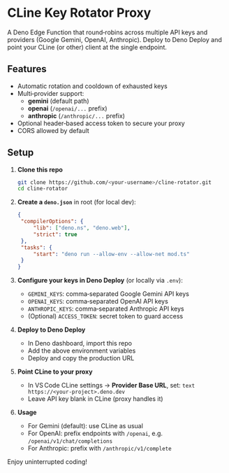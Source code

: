 # CLine Key Rotator Proxy

A Deno Edge Function that round‑robins across multiple API keys and providers
(Google Gemini, OpenAI, Anthropic). Deploy to Deno Deploy and point your CLine
(or other) client at the single endpoint.

## Features

- Automatic rotation and cooldown of exhausted keys
- Multi‑provider support:
  - **gemini** (default path)
  - **openai** (`/openai/...` prefix)
  - **anthropic** (`/anthropic/...` prefix)
- Optional header‑based access token to secure your proxy
- CORS allowed by default

## Setup

1. **Clone this repo**

   ```bash
   git clone https://github.com/<your‑username>/cline-rotator.git
   cd cline-rotator
   ```

2. **Create a `deno.json`** in root (for local dev):

   ```json
   {
   	"compilerOptions": {
   		"lib": ["deno.ns", "deno.web"],
   		"strict": true
   	},
   	"tasks": {
   		"start": "deno run --allow-env --allow-net mod.ts"
   	}
   }
   ```

3. **Configure your keys in Deno Deploy** (or locally via `.env`):

   - `GEMINI_KEYS`: comma‑separated Google Gemini API keys
   - `OPENAI_KEYS`: comma‑separated OpenAI API keys
   - `ANTHROPIC_KEYS`: comma‑separated Anthropic API keys
   - (Optional) `ACCESS_TOKEN`: secret token to guard access

4. **Deploy to Deno Deploy**

   - In Deno dashboard, import this repo
   - Add the above environment variables
   - Deploy and copy the production URL

5. **Point CLine to your proxy**

   - In VS Code CLine settings → **Provider Base URL**, set:
     `text https://<your‑project>.deno.dev `
   - Leave API key blank in CLine (proxy handles it)

6. **Usage**
   - For Gemini (default): use CLine as usual
   - For OpenAI: prefix endpoints with `/openai`, e.g.
     `/openai/v1/chat/completions`
   - For Anthropic: prefix with `/anthropic/v1/complete`

Enjoy uninterrupted coding!
